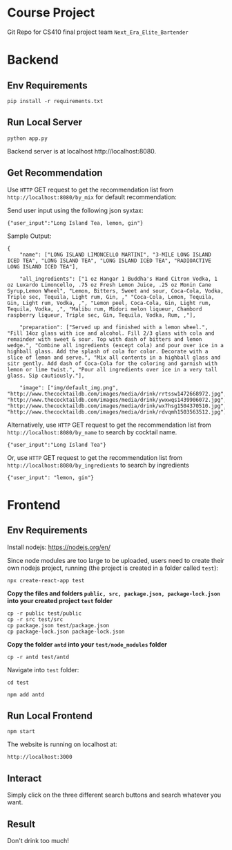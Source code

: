 # Course Project

Git Repo for CS410 final project team `Next_Era_Elite_Bartender`

# Backend

## Env Requirements

```
pip install -r requirements.txt
```

## Run Local Server
```
python app.py
```

Backend server is at localhost http://localhost:8080.

## Get Recommendation

Use ```HTTP``` GET request to get the recommendation list from ```http://localhost:8080/by_mix``` for default recommendation:

Send user input using the following json syxtax:
```
{"user_input":"Long Island Tea, lemon, gin"}
```

Sample Output:

```
{
    "name": ["LONG ISLAND LIMONCELLO MARTINI", "3-MILE LONG ISLAND ICED TEA", "LONG ISLAND TEA", "LONG ISLAND ICED TEA", "RADIOACTIVE LONG ISLAND ICED TEA"], 

    "all_ingredients": ["1 oz Hangar 1 Buddha's Hand Citron Vodka, 1 oz Luxardo Limoncello, .75 oz Fresh Lemon Juice, .25 oz Monin Cane Syrup,Lemon Wheel", "Lemon, Bitters, Sweet and sour, Coca-Cola, Vodka, Triple sec, Tequila, Light rum, Gin, ," "Coca-Cola, Lemon, Tequila, Gin, Light rum, Vodka, ,", "Lemon peel, Coca-Cola, Gin, Light rum, Tequila, Vodka, ,", "Malibu rum, Midori melon liqueur, Chambord raspberry liqueur, Triple sec, Gin, Tequila, Vodka, Rum, ,"], 
    
    "preparation": ["Served up and finished with a lemon wheel.", "Fill 14oz glass with ice and alcohol. Fill 2/3 glass with cola and remainder with sweet & sour. Top with dash of bitters and lemon wedge.", "Combine all ingredients (except cola) and pour over ice in a highball glass. Add the splash of cola for color. Decorate with a slice of lemon and serve.", "Mix all contents in a highball glass and sitr gently. Add dash of Coca-Cola for the coloring and garnish with lemon or lime twist.", "Pour all ingredients over ice in a very tall glass. Sip cautiously."],

    "image": ["img/default_img.png", "http://www.thecocktaildb.com/images/media/drink/rrtssw1472668972.jpg", "http://www.thecocktaildb.com/images/media/drink/ywxwqs1439906072.jpg", "http://www.thecocktaildb.com/images/media/drink/wx7hsg1504370510.jpg", "http://www.thecocktaildb.com/images/media/drink/rdvqmh1503563512.jpg"]}
```

Alternatively, use ```HTTP``` GET request to get the recommendation list from ```http://localhost:8080/by_name``` to search by cocktail name. 
```
{"user_input":"Long Island Tea"}
```

Or, use ```HTTP``` GET request to get the recommendation list from ```http://localhost:8080/by_ingredients``` to search by ingredients
```
{"user_input": "lemon, gin"}
```

# Frontend 

## Env Requirements
Install nodejs: https://nodejs.org/en/

Since node modules are too large to be uploaded, users need to create their own nodejs project, running (the project is created in a folder called ```test```):
```
npx create-react-app test
```
**Copy the files and folders ```public, src, package.json, package-lock.json``` into your created project ```test``` folder**
```
cp -r public test/public
cp -r src test/src
cp package.json test/package.json
cp package-lock.json package-lock.json
```

**Copy the folder ```antd``` into your ```test/node_modules``` folder**
```
cp -r antd test/antd
```

Navigate into ```test``` folder:
```
cd test
```
```
npm add antd
```

## Run Local Frontend
```
npm start
```
The website is running on localhost at:
```
http://localhost:3000
```

## Interact
Simply click on the three different search buttons and search whatever you want.

## Result
Don't drink too much!